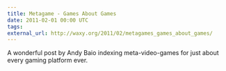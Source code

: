 ```yaml
---
title: Metagame - Games About Games
date: 2011-02-01 00:00 UTC
tags:
external_url: http://waxy.org/2011/02/metagames_games_about_games/
---
```


A wonderful post by Andy Baio indexing meta-video-games for just about every gaming platform ever.
